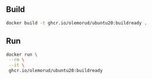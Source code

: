 
## Build
```sh
docker build -t ghcr.io/olemorud/ubuntu20:buildready .
```

## Run
```sh
docker run \
 --rm \
 --it \
 ghcr.io/olemorud/ubuntu20:buildready
```

